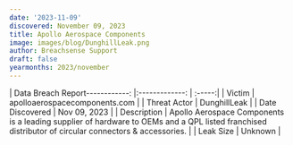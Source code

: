 ```yaml
---
date: '2023-11-09'
discovered: November 09, 2023
title: Apollo Aerospace Components
image: images/blog/DunghillLeak.png
author: Breachsense Support
draft: false
yearmonths: 2023/november
---
```


| Data Breach Report------------:     |:-------------:    | :-----:|
| Victim      | apolloaerospacecomponents.com      | 
| Threat Actor      | DunghillLeak      | 
| Date Discovered      | Nov 09, 2023      | 
| Description      | Apollo Aerospace Components is a leading supplier of hardware to OEMs and a QPL listed franchised distributor of circular connectors & accessories.      | 
| Leak Size      | Unknown      | 

